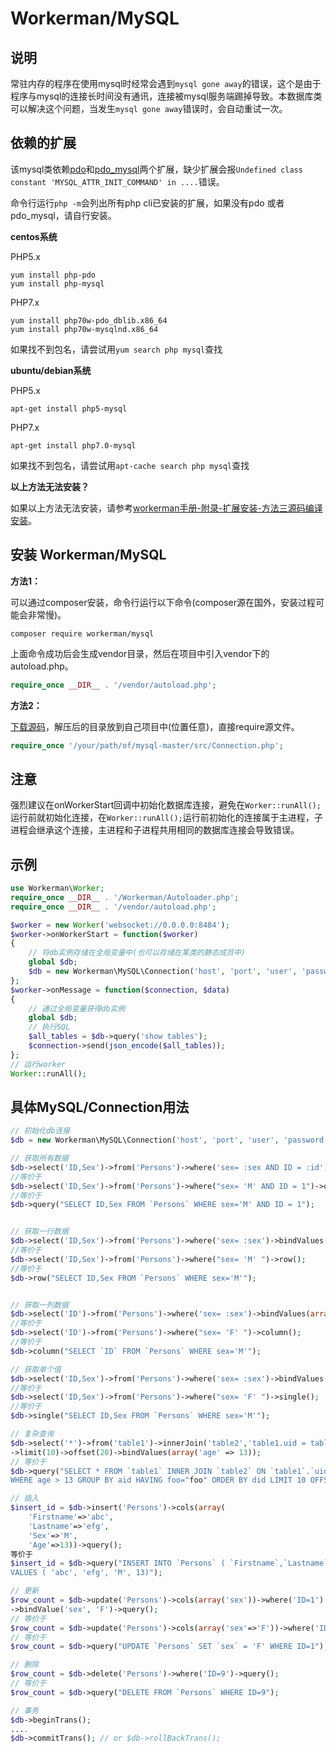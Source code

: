 # Workerman/MySQL

## 说明
常驻内存的程序在使用mysql时经常会遇到```mysql gone away```的错误，这个是由于程序与mysql的连接长时间没有通讯，连接被mysql服务端踢掉导致。本数据库类可以解决这个问题，当发生```mysql gone away```错误时，会自动重试一次。

## 依赖的扩展
该mysql类依赖[pdo](http://php.net/manual/zh/book.pdo.php)和[pdo_mysql](http://php.net/manual/zh/ref.pdo-mysql.php)两个扩展，缺少扩展会报```Undefined class constant 'MYSQL_ATTR_INIT_COMMAND' in ....```错误。

命令行运行```php -m```会列出所有php cli已安装的扩展，如果没有pdo 或者 pdo_mysql，请自行安装。
 
**centos系统**

PHP5.x
```
yum install php-pdo
yum install php-mysql
```

PHP7.x
```
yum install php70w-pdo_dblib.x86_64
yum install php70w-mysqlnd.x86_64
```
如果找不到包名，请尝试用```yum search php mysql```查找

**ubuntu/debian系统**

PHP5.x
```
apt-get install php5-mysql
```

PHP7.x
```
apt-get install php7.0-mysql
```

如果找不到包名，请尝试用```apt-cache search php mysql```查找

**以上方法无法安装？**

如果以上方法无法安装，请参考[workerman手册-附录-扩展安装-方法三源码编译安装](315304)。

## 安装 Workerman/MySQL
**方法1：**

可以通过composer安装，命令行运行以下命令(composer源在国外，安装过程可能会非常慢)。

```
composer require workerman/mysql
```

上面命令成功后会生成vendor目录，然后在项目中引入vendor下的autoload.php。
```php
require_once __DIR__ . '/vendor/autoload.php';
```

**方法2：**

[下载源码](https://github.com/walkor/mysql/archive/master.zip)，解压后的目录放到自己项目中(位置任意)，直接require源文件。

```php
require_once '/your/path/of/mysql-master/src/Connection.php';
```


## 注意
强烈建议在onWorkerStart回调中初始化数据库连接，避免在```Worker::runAll();```运行前就初始化连接，在```Worker::runAll();```运行前初始化的连接属于主进程，子进程会继承这个连接，主进程和子进程共用相同的数据库连接会导致错误。

## 示例
```php
use Workerman\Worker;
require_once __DIR__ . '/Workerman/Autoloader.php';
require_once __DIR__ . '/vendor/autoload.php';

$worker = new Worker('websocket://0.0.0.0:8484');
$worker->onWorkerStart = function($worker)
{
    // 将db实例存储在全局变量中(也可以存储在某类的静态成员中)
    global $db;
    $db = new Workerman\MySQL\Connection('host', 'port', 'user', 'password', 'db_name');
};
$worker->onMessage = function($connection, $data)
{
    // 通过全局变量获得db实例
    global $db;
    // 执行SQL
    $all_tables = $db->query('show tables');
    $connection->send(json_encode($all_tables));
};
// 运行worker
Worker::runAll();
```
## 具体MySQL/Connection用法
```php
// 初始化db连接
$db = new Workerman\MySQL\Connection('host', 'port', 'user', 'password', 'db_name');

// 获取所有数据
$db->select('ID,Sex')->from('Persons')->where('sex= :sex AND ID = :id')->bindValues(array('sex'=>'M', 'id' => 1))->query();
//等价于
$db->select('ID,Sex')->from('Persons')->where("sex= 'M' AND ID = 1")->query();
//等价于
$db->query("SELECT ID,Sex FROM `Persons` WHERE sex='M' AND ID = 1");


// 获取一行数据
$db->select('ID,Sex')->from('Persons')->where('sex= :sex')->bindValues(array('sex'=>'M'))->row();
//等价于
$db->select('ID,Sex')->from('Persons')->where("sex= 'M' ")->row();
//等价于
$db->row("SELECT ID,Sex FROM `Persons` WHERE sex='M'");


// 获取一列数据
$db->select('ID')->from('Persons')->where('sex= :sex')->bindValues(array('sex'=>'M'))->column();
//等价于
$db->select('ID')->from('Persons')->where("sex= 'F' ")->column();
//等价于
$db->column("SELECT `ID` FROM `Persons` WHERE sex='M'");

// 获取单个值
$db->select('ID,Sex')->from('Persons')->where('sex= :sex')->bindValues(array('sex'=>'M'))->single();
//等价于
$db->select('ID,Sex')->from('Persons')->where("sex= 'F' ")->single();
//等价于
$db->single("SELECT ID,Sex FROM `Persons` WHERE sex='M'");

// 复杂查询
$db->select('*')->from('table1')->innerJoin('table2','table1.uid = table2.uid')->where('age > :age')->groupBy(array('aid'))->having('foo="foo"')->orderByASC/*orderByDESC*/(array('did'))
->limit(10)->offset(20)->bindValues(array('age' => 13));
// 等价于
$db->query("SELECT * FROM `table1` INNER JOIN `table2` ON `table1`.`uid` = `table2`.`uid`
WHERE age > 13 GROUP BY aid HAVING foo="foo" ORDER BY did LIMIT 10 OFFSET 20");

// 插入
$insert_id = $db->insert('Persons')->cols(array(
    'Firstname'=>'abc',
    'Lastname'=>'efg',
    'Sex'=>'M',
    'Age'=>13))->query();
等价于
$insert_id = $db->query("INSERT INTO `Persons` ( `Firstname`,`Lastname`,`Sex`,`Age`)
VALUES ( 'abc', 'efg', 'M', 13)");

// 更新
$row_count = $db->update('Persons')->cols(array('sex'))->where('ID=1')
->bindValue('sex', 'F')->query();
// 等价于
$row_count = $db->update('Persons')->cols(array('sex'=>'F'))->where('ID=1')->query();
// 等价于
$row_count = $db->query("UPDATE `Persons` SET `sex` = 'F' WHERE ID=1");

// 删除
$row_count = $db->delete('Persons')->where('ID=9')->query();
// 等价于
$row_count = $db->query("DELETE FROM `Persons` WHERE ID=9");

// 事务
$db->beginTrans();
....
$db->commitTrans(); // or $db->rollBackTrans();

```
